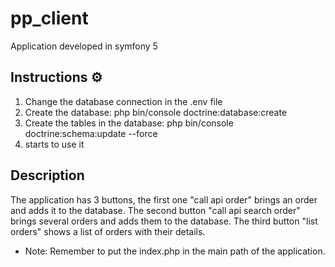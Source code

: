 # pp_client

Application developed in symfony 5

## Instructions ⚙️

1. Change the database connection in the .env file
2. Create the database: php bin/console doctrine:database:create
3. Create the tables in the database: php bin/console doctrine:schema:update --force
4. starts to use it

## Description

The application has 3 buttons, the first one "call api order" brings an order and adds it to the database.
The second button "call api search order" brings several orders and adds them to the database.
The third button "list orders" shows a list of orders with their details.

* Note: Remember to put the index.php in the main path of the application.
